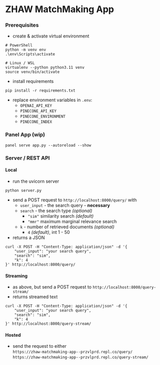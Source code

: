 # ZHAW MatchMaking App

### Prerequisites
- create & activate virtual environment
```shell
# PowerShell
python -m venv env
.\env\Scripts\activate

# Linux / WSL
virtualenv --python python3.11 venv
source venv/bin/activate
```

- install requirements
```shell
pip install -r requirements.txt
```

- replace environment variables in `.env`:
  - `OPENAI_API_KEY` 
  - `PINECONE_API_KEY`
  - `PINECONE_ENVIRONMENT`
  - `PINECONE_INDEX`

### Panel App (wip)

```shell
panel serve app.py --autoreload --show
```

### Server / REST API

#### Local
- run the uvicorn server
```shell
python server.py
```
- send a POST request to `http://localhost:8000/query/` with
  - `user_input` - the search query - **necessary**
  - `search` - the search type *(optional)*
    - `"sim"` similarity search *(default)*
    - `"mmr"` maximum marginal relevance search
  - `k` - number of retrieved documents *(optional)*
    - `4` *(default)*, int 1 - 50
- returns a JSON
```shell
curl -X POST -H "Content-Type: application/json" -d '{
    "user_input": "your search query",
    "search": "sim",
    "k": 4
}' http://localhost:8000/query/
```

#### Streaming

- as above, but send a POST request to `http://localhost:8000/query-stream/`
- returns streamed text
```shell
curl -X POST -H "Content-Type: application/json" -d '{
    "user_input": "your search query",
    "search": "sim",
    "k": 4
}' http://localhost:8000/query-stream/
```

#### Hosted
- send the request to either </br>
  `https://zhaw-matchmaking-app--przvlprd.repl.co/query/` </br>
  `https://zhaw-matchmaking-app--przvlprd.repl.co/query-stream/`
